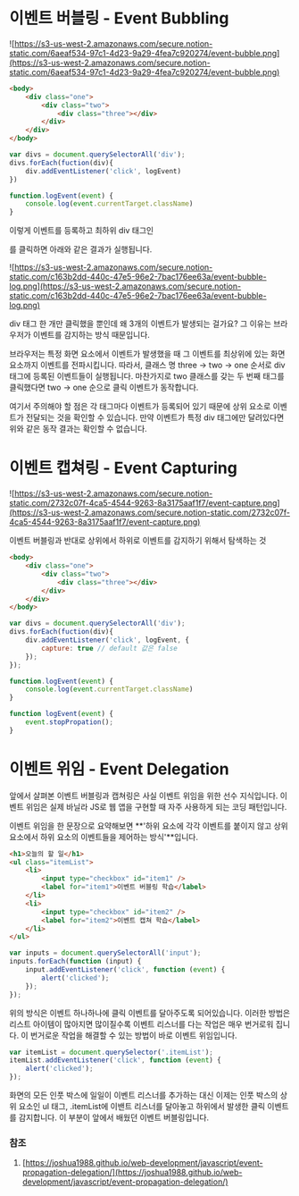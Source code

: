 # 이벤트 버블링 - Event Bubbling

![https://s3-us-west-2.amazonaws.com/secure.notion-static.com/6aeaf534-97c1-4d23-9a29-4fea7c920274/event-bubble.png](https://s3-us-west-2.amazonaws.com/secure.notion-static.com/6aeaf534-97c1-4d23-9a29-4fea7c920274/event-bubble.png)

```html
<body>
	<div class="one">
		<div class="two">
			<div class="three"></div>
		</div>
	</div>
</body>
```

```javascript
var divs = document.querySelectorAll('div');
divs.forEach(fuction(div){
	div.addEventListener('click', logEvent)
})

function.logEvent(event) {
	console.log(event.currentTarget.className)
}
```

이렇게 이벤트를 등록하고 최하위 div 태그인 <div class="three"></div>를 클릭하면 아래와 같은 결과가 실행됩니다.

![https://s3-us-west-2.amazonaws.com/secure.notion-static.com/c163b2dd-440c-47e5-96e2-7bac176ee63a/event-bubble-log.png](https://s3-us-west-2.amazonaws.com/secure.notion-static.com/c163b2dd-440c-47e5-96e2-7bac176ee63a/event-bubble-log.png)

div 태그 한 개만 클릭했을 뿐인데 왜 3개의 이벤트가 발생되는 걸가요? 그 이유는 브라우저가 이벤트를 감지하는 방식 때문입니다.

브라우저는 특정 화면 요소에서 이벤트가 발생했을 때 그 이벤트를 최상위에 있는 화면 요소까지 이벤트를 전파시킵니다. 따라서, 클래스 명 three → two → one 순서로 div 태그에 등록된 이벤트들이 실행됩니다. 마찬가지로 two 클래스를 갖는 두 번째 태그를 클릭했다면 two → one 순으로 클릭 이벤트가 동작합니다.

여기서 주의해야 할 점은 각 태그마다 이벤트가 등록되어 있기 때문에 상위 요소로 이벤트가 전달되는 것을 확인할 수 있습니다. 만약 이벤트가 특정 div 태그에만 달려있다면 위와 같은 동작 결과는 확인할 수 없습니다.

# 이벤트 캡쳐링 - Event Capturing

![https://s3-us-west-2.amazonaws.com/secure.notion-static.com/2732c07f-4ca5-4544-9263-8a3175aaf1f7/event-capture.png](https://s3-us-west-2.amazonaws.com/secure.notion-static.com/2732c07f-4ca5-4544-9263-8a3175aaf1f7/event-capture.png)

이벤트 버블링과 반대로 상위에서 하위로 이벤트를 감지하기 위해서 탐색하는 것

```html
<body>
	<div class="one">
		<div class="two">
			<div class="three"></div>
		</div>
	</div>
</body>
```

```jsx
var divs = document.querySelectorAll('div');
divs.forEach(fuction(div){
	div.addEventListener('click', logEvent, {
		capture: true // default 값은 false
	});
});

function.logEvent(event) {
	console.log(event.currentTarget.className)
}
```

```jsx
function logEvent(event) {
	event.stopPropation();
}
```

# 이벤트 위임 - Event Delegation

앞에서 살펴본 이벤트 버블링과 캡쳐링은 사실 이벤트 위임을 위한 선수 지식입니다. 이벤트 위임은 실제 바닐라 JS로 웹 앱을 구현할 때 자주 사용하게 되는 코딩 패턴입니다.

이벤트 위임을 한 문장으로 요약해보면 **'하위 요소에 각각 이벤트를 붙이지 않고 상위 요소에서 하위 요소의 이벤트들을 제어하는 방식'**입니다.

```html
<h1>오늘의 할 일</h1>
<ul class="itemList">
	<li>
		<input type="checkbox" id="item1" />
		<label for="item1">이벤트 버블링 학습</label>
	</li>
	<li>
		<input type="checkbox" id="item2" />
		<label for="item2">이벤트 캡쳐 학습</label>
	</li>
</ul>
```

```jsx
var inputs = document.querySelectorAll('input');
inputs.forEach(function (input) {
	input.addEventListener('click', function (event) {
		alert('clicked');
	});
});
```

위의 방식은 이벤트 하나하나에 클릭 이벤트를 달아주도록 되어있습니다. 이러한 방법은 리스트 아이템이 많아지면 많이질수록 이벤트 리스너를 다는 작업은 매우 번거로워 집니다. 이 번거로운 작업을 해결할 수 있는 방법이 바로 이벤트 위임입니다.

```jsx
var itemList = document.querySelector('.itemList');
itemList.addEventListener('click', function (event) {
	alert('clicked');
});
```

화면의 모든 인풋 박스에 일일이 이벤트 리스너를 추가하는 대신 이제는 인풋 박스의 상위 요소인 ul 태그, .itemList에 이밴트 리스너를 달아놓고 하위에서 발생한 클릭 이벤트를 감지합니다. 이 부분이 앞에서 배웠던 이벤트 버블링입니다.

### 참조

1. [https://joshua1988.github.io/web-development/javascript/event-propagation-delegation/](https://joshua1988.github.io/web-development/javascript/event-propagation-delegation/)
